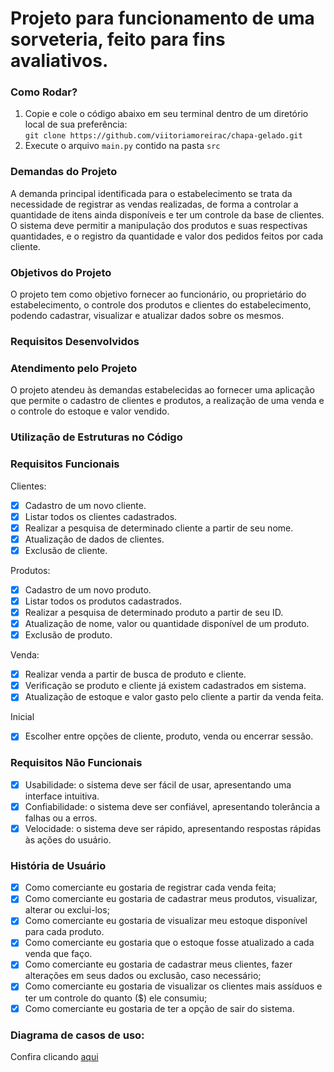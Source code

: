 # Projeto para funcionamento de uma sorveteria, feito para fins avaliativos.

### Como Rodar?

1. Copie e cole o código abaixo em seu terminal dentro de um diretório local de sua preferência: <br>
`git clone https://github.com/viitoriamoreirac/chapa-gelado.git` <br>
2. Execute o arquivo `main.py` contido na pasta `src`

### Demandas do Projeto

A demanda principal identificada para o estabelecimento se trata da necessidade de registrar as vendas realizadas, de forma a controlar a quantidade de itens ainda disponíveis e ter um controle da base de clientes. O sistema deve permitir a manipulação dos produtos e suas respectivas quantidades, e o registro da quantidade e valor dos pedidos feitos por cada cliente.

### Objetivos do Projeto

O projeto tem como objetivo fornecer ao funcionário, ou proprietário do estabelecimento, o controle dos produtos e clientes do estabelecimento, podendo cadastrar, visualizar e atualizar dados sobre os mesmos.

### Requisitos Desenvolvidos


### Atendimento pelo Projeto

O projeto atendeu às demandas estabelecidas ao fornecer uma aplicação que permite o cadastro de clientes e produtos, a realização de uma venda e o controle do estoque e valor vendido.

### Utilização de Estruturas no Código


### Requisitos Funcionais

Clientes:
- [x] Cadastro de um novo cliente.
- [x] Listar todos os clientes cadastrados.
- [x] Realizar a pesquisa de determinado cliente a partir de seu nome.
- [x] Atualização de dados de clientes.
- [x] Exclusão de cliente.

Produtos:
- [x] Cadastro de um novo produto.
- [x] Listar todos os produtos cadastrados.
- [x] Realizar a pesquisa de determinado produto a partir de seu ID.
- [x] Atualização de nome, valor ou quantidade disponível de um produto.
- [x] Exclusão de produto.

Venda:
- [x] Realizar venda a partir de busca de produto e cliente.
- [x] Verificação se produto e cliente já existem cadastrados em sistema.
- [x] Atualização de estoque e valor gasto pelo cliente a partir da venda feita.

Inicial
- [x] Escolher entre opções de cliente, produto, venda ou encerrar sessão.

### Requisitos Não Funcionais

- [x] Usabilidade: o sistema deve ser fácil de usar, apresentando uma interface intuitiva.
- [x] Confiabilidade: o sistema deve ser confiável, apresentando tolerância a falhas ou a erros.
- [x] Velocidade: o sistema deve ser rápido, apresentando respostas rápidas às ações do usuário.

### História de Usuário

- [x] Como comerciante eu gostaria de registrar cada venda feita;
- [x] Como comerciante eu gostaria de cadastrar meus produtos, visualizar, alterar ou exclui-los;
- [x] Como comerciante eu gostaria de visualizar meu estoque disponível para cada produto.
- [x] Como comerciante eu gostaria que o estoque fosse atualizado a cada venda que faço.
- [x] Como comerciante eu gostaria de cadastrar meus clientes, fazer alterações em seus dados ou exclusão, caso necessário;
- [x] Como comerciante eu gostaria de visualizar os clientes mais assíduos e ter um controle do quanto ($) ele consumiu;
- [x] Como comerciante eu gostaria de ter a opção de sair do sistema.

### Diagrama de casos de uso:

Confira clicando [aqui](https://www.figma.com/file/IRkJKptev8TBG13IBWkR7b/Welcome-to-FigJam?type=whiteboard&node-id=0%3A1&t=CcqO2YNxkf4eiji9-1)
